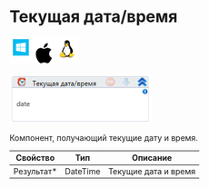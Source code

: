 # Текущая дата/время

![](<../../../../.gitbook/assets/image (100) (1) (1) (62).png>)

![](<../../../../.gitbook/assets/image (444).png>)

Компонент, получающий текущие дату и время.

| Свойство    | Тип      | Описание             |
| ----------- | -------- | -------------------- |
| Результат\* | DateTime | Текущие дата и время |
